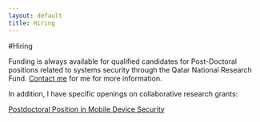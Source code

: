 ```yaml
---
layout: default
title: Hiring
---
```


#Hiring

Funding is always available for qualified candidates for Post-Doctoral
positions related to systems security through the Qatar National Research Fund.  [Contact me](mailto:ryan.riley@qu.edu.qa) for me for more information.

In addition, I have specific openings on collaborative research
grants:

[Postdoctoral Position in Mobile Device Security](/hiring/postdoc-mobile.html)
